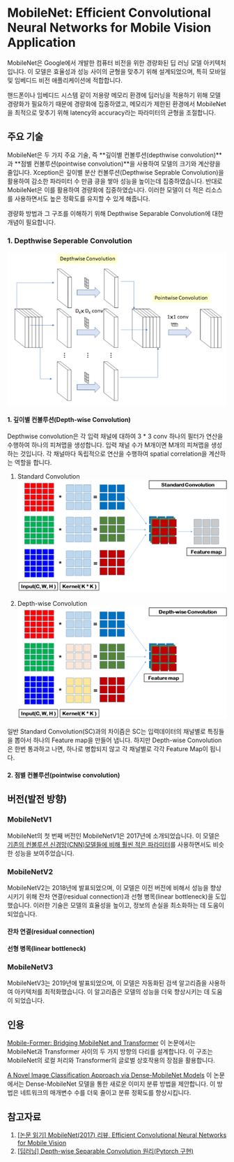 # MobileNet: Efficient Convolutional Neural Networks for Mobile Vision Application

MobileNet은 Google에서 개발한 컴퓨터 비전을 위한 경량화된 딥 러닝 모델 아키텍처입니다.
이 모델은 효율성과 성능 사이의 균형을 맞추기 위해 설계되었으며, 특히 모바일 및 임베디드 비전 애플리케이션에 적합합니다.

핸드폰이나 임베디드 시스템 같이 저용량 메모리 환경에 딥러닝을 적용하기 위해 모델 경량화가 필요하기 때문에 경량화에 집중하였고, 메모리가 제한된 환경에서 MobileNet을 최적으로 맞추기 위해 latency와 accuracy라는 파라미터의 균형을 조절합니다.

## 주요 기술

MobileNet은 두 가지 주요 기술, 즉 **깊이별 컨볼루션(depthwise convolution)**과 **점별 컨볼루션(pointwise convolution)**을 사용하여 모델의 크기와 계산량을 줄입니다.
Xception은 깊이별 분산 컨볼루션(Depthwise Seprable Convolution)을 활용하여 감소한 파라미터 수 만큼 킁을 쌓아 성능을 높이는데 집중하였습니다. 반대로 MobileNet은 이를 활용하여 경량화에 집중하였습니다.
이러한 모델이 더 적은 리소스를 사용하면서도 높은 정확도를 유지할 수 있게 해줍니다.

경량화 방법과 그 구조를 이해하기 위해 Depthwise Separable Convolution에 대한 개념이 필요합니다.

### 1. Depthwise Seperable Convolution

![Depth-wise-Seperable-Convolution](./img/Depthwise-Seperable-Convolution.png)

#### 1. 깊이별 컨볼루션(Depth-wise Convolution)

Depthwise convolution은 각 입력 채널에 대하여 3 \* 3 conv 하나의 필터가 연산을 수행하여 하나의 피쳐맵을 생성합니다. 입력 채널 수가 M개이면 M개의 피쳐맵을 생성하는 것입니다. 각 채널마다 독립적으로 연산을 수행하여 spatial correlation을 계산하는 역할을 합니다.

1. Standard Convolution
   ![Standard Convolution](./img/standard-convolution.png)

2. Depth-wise Convolution
   ![Depth-wise Convolution](./img/depth-wise-convolution.png)

일반 Standard Convolution(SC)과의 차이즘은 SC는 입력데이터의 채널별로 특징들을 뽑아서 하나의 Feature map을 만들어 냅니다. 하지만 Depth-wise Convolution은 한번 통과하고 나면, 하나로 병합되지 않고 각 채널별로 각각 Feature Map이 됩니다.

#### 2. 점별 컨볼루션(pointwise convolution)

## 버전(발전 방향)

### MobileNetV1

MobileNet의 첫 번째 버전인 MobileNetV1은 2017년에 소개되었습니다. 이 모델은 <U>기존의 컨볼루션 신경망(CNN)모델들에 비해 훨씬 적은 파라미터</U>를 사용하면서도 비슷한 성능을 보여주었습니다.

### MobileNetV2

MobileNetV2는 2018년에 발표되었으며, 이 모델은 이전 버전에 비해서 성능을 향상 시키기 위해 잔차 연결(residual connection)과 선형 병목(linear bottleneck)을 도입했습니다. 이러한 기술은 모델의 효율성을 높이고, 정보의 손실을 최소화하는 데 도움이 되었습니다.

#### 잔차 연결(residual connection)

#### 선형 병목(linear bottleneck)

### MobileNetV3

MobileNetV3는 2019년에 발표되었으며, 이 모델은 자동화된 검색 알고리즘을 사용하여 아키텍처를 최적화했습니다. 이 알고리즘은 모델의 성능을 더욱 향상시키는 데 도움이 되었습니다.

## 인용

[Mobile-Former: Bridging MobileNet and Transformer](https://arxiv.org/abs/2108.05895) 이 논문에서는 MobileNet과 Transformer 사이의 두 가지 방향의 다리를 설계합니다. 이 구조는 MobileNet의 로컬 처리와 Transformer의 글로벌 상호작용의 장점을 활용합니다.

[A Novel Image Classification Approach via Dense-MobileNet Models](https://www.hindawi.com/journals/misy/2020/7602384/) 이 논문에서는 Dense-MobileNet 모델을 통한 새로운 이미지 분류 방법을 제안합니다. 이 방법은 네트워크의 매개변수 수를 더욱 줄이고 분류 정확도를 향상시킵니다.

## 참고자료

1. [[논문 읽기] MobileNet(2017) 리뷰, Efficient Convolutional Neural Networks for Mobile Vision](https://deep-learning-study.tistory.com/532)
2. [[딥러닝] Depth-wise Separable Convolution 원리(Pytorch 구현)](https://coding-yoon.tistory.com/122)
